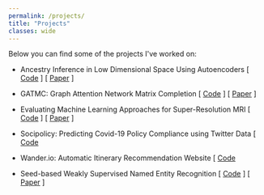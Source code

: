 ```yaml
---
permalink: /projects/
title: "Projects"
classes: wide
---
```


Below you can find some of the projects I've worked on:

* Ancestry Inference in Low Dimensional Space Using Autoencoders \[ [Code](https://github.com/jsicheng/autoencoder-ancestry-inference) \] \[ [Paper](https://github.com/jsicheng/autoencoder-ancestry-inference/blob/main/Ancestry%20Inference%20in%20Low%20Dimensional%20Space%20Using%20Autoencoders.pdf) \]

* GATMC: Graph Attention Network Matrix Completion \[ [Code](https://github.com/jsicheng/gatmc) \] \[ [Paper](https://github.com/jsicheng/gatmc/blob/master/GATMC%20-%20Graph%20Attention%20Matrix%20Completion.pdf) \]

* Evaluating Machine Learning Approaches for Super-Resolution MRI \[ [Code](https://github.com/jsicheng/mri-superresolution) \] \[ [Paper](https://github.com/jsicheng/mri-superresolution/blob/fix-bicubic/Evaluating%20Machine%20Learning%20Approaches%20for%20Super-Resolution%20MRI.pdf) \]

* Socipolicy: Predicting Covid-19 Policy Compliance using Twitter Data \[ [Code](https://github.com/jsicheng/socipolicy)

* Wander.io: Automatic Itinerary Recommendation Website \[ [Code](https://github.com/jsicheng/Wander.io)

* Seed-based Weakly Supervised Named Entity Recognition \[ [Code](https://github.com/jsicheng/CS245-Project-1) \] \[ [Paper](https://docs.google.com/document/d/1pr46og6OUH0CtA1EeRPMzR8dtxmElRWcpTtwErppqCU/edit?usp=sharing) \]

